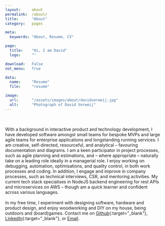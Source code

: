 ```yaml
---
layout:     about
permalink:  /about/
title:      "About"
category:   pages

meta:
  keywords: "About, Resume, CV"

page:
  title:    "Hi, I am David"
  logo:     ""

download:   False
not_menu:   True

data:
  name:     "Resume"
  file:     "resume"

image:
  url:      "/assets/images/about/davidverweij.jpg"
  alt:      "Photograph of David Verweij"
---
```

<!-- <small style="float:right;"><a href="/about-academic/">See an academic version here</a></small> -->
<br/><br/>
With a background in interactive product and technology development, I have developed software amongst small teams for bespoke MVPs and large agile teams for enterprise applications and longstanding running services. I am creative, self-directed, resourceful, and analytical – favouring documentation and diagrams. I am a keen participator in project processes, such as agile planning and estimations, and – where appropriate – naturally take on a leading role ideally in a managerial role. I enjoy working on debugging, automation, optimisations, and quality control, in both work processes and coding. In addition, I engage and improve in company processes, such as technical interviews, CSR, and mentoring activities. My current tech stack specialises in NodeJS backend engineering for rest APIs and microservices on AWS – though am a quick learner and confident across various languages.
<br/><br/>
In my free time, I experiment with designing software, hardware and product design, and enjoy woodworking and DIY on my house, being outdoors and (board)games. Contact me on [Github](https://github.com/davidverweij){:target="_blank"}, [LinkedIn](https://www.linkedin.com/in/davidverweij/){:target="_blank"}, or [Email](mailto:hi@davidverweij.com).
